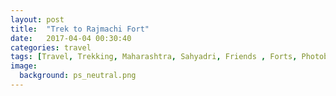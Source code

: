 ```yaml
---
layout: post
title:  "Trek to Rajmachi Fort"
date:   2017-04-04 00:30:40
categories: travel
tags: [Travel, Trekking, Maharashtra, Sahyadri, Friends , Forts, Photoblog, WeekendDiaries]
image:
  background: ps_neutral.png
---
```


